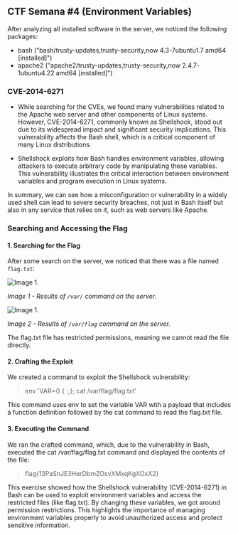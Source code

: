 ## CTF Semana #4 (Environment Variables)

After analyzing all installed software in the server, we noticed the following packages:
- bash ("bash/trusty-updates,trusty-security,now 4.3-7ubuntu1.7 amd64 [installed]")
- apache2 ("apache2/trusty-updates,trusty-security,now 2.4.7-1ubuntu4.22 amd64 [installed]")

### CVE-2014-6271
- While searching for the CVEs, we found many vulnerabilities related to the Apache web server and other components of Linux systems. However, CVE-2014-6271, commonly known as Shellshock, stood out due to its widespread impact and significant security implications. This vulnerability affects the Bash shell, which is a critical component of many Linux distributions.

- Shellshock exploits how Bash handles environment variables, allowing attackers to execute arbitrary code by manipulating these variables.
This vulnerability illustrates the critical interaction between environment variables and program execution in Linux systems.


In summary, we can see how a misconfiguration or vulnerability in a widely used shell can lead to severe security breaches, not just in Bash itself but also in any service that relies on it, such as web servers like Apache.

### Searching and Accessing the Flag

#### 1. Searching for the Flag
After some search on the server, we noticed that there was a file named ```flag.txt```:

![Image 1.](https://git.fe.up.pt/fsi/fsi2425/logs/l05g06/-/raw/main/Images/Image1CTF4.png)

*Image 1 - Results of ```/var/```  command on the server.*

![Image 1.](https://git.fe.up.pt/fsi/fsi2425/logs/l05g06/-/raw/main/Images/Image2CTF4.png)

*Image 2 - Results of ```/var/flag```  command on the server.*

The flag.txt file has restricted permissions, meaning we cannot read the file directly.

#### 2. Crafting the Exploit

We created a command to exploit the Shellshock vulnerability:

> env 'VAR=() { :;}; cat /var/flag/flag.txt'

This command uses env to set the variable VAR with a payload that includes a function definition followed by the cat command to read the flag.txt file.

#### 3. Executing the Command

We ran the crafted command, which, due to the vulnerability in Bash, executed the cat /var/flag/flag.txt command and displayed the contents of the file:
>flag{13PaSnJE3HerDbmZOsvXMxqKgXOxX2}

This exercise showed how the Shellshock vulnerability (CVE-2014-6271) in Bash can be used to exploit environment variables and access the restricted files (like flag.txt). By changing these variables, we got around permission restrictions. This highlights the importance of managing environment variables properly to avoid unauthorized access and protect sensitive information.
